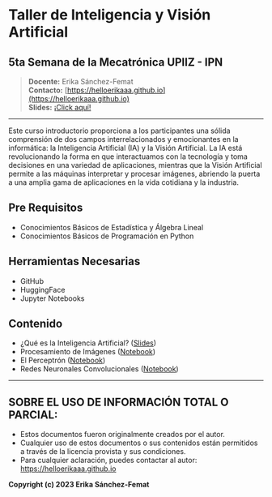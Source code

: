 # Taller de Inteligencia y Visión Artificial
## 5ta Semana de la Mecatrónica UPIIZ - IPN


> **Docente:** Erika Sánchez-Femat <br>
> **Contacto:** [https://helloerikaaa.github.io](https://helloerikaaa.github.io)<br>
> **Slides:** [¡Click aquí!](https://drive.google.com/file/d/1S8MlIq81bC7HKpskBs-TnHOKl69YhLAa/view?usp=sharing)
------

Este curso introductorio proporciona a los participantes una sólida comprensión de dos campos interrelacionados y emocionantes en la informática: la Inteligencia Artificial (IA) y la Visión Artificial. La IA está revolucionando la forma en que interactuamos con la tecnología y toma decisiones en una variedad de aplicaciones, mientras que la Visión Artificial permite a las máquinas interpretar y procesar imágenes, abriendo la puerta a una amplia gama de aplicaciones en la vida cotidiana y la industria.
## Pre Requisitos
* Conocimientos Básicos de Estadística y Álgebra Lineal
* Conocimientos Básicos de Programación en Python

## Herramientas Necesarias
* GitHub
* HuggingFace
* Jupyter Notebooks

## Contenido
* ¿Qué es la Inteligencia Artificial? ([Slides](https://drive.google.com/file/d/1S8MlIq81bC7HKpskBs-TnHOKl69YhLAa/view?usp=sharing))
* Procesamiento de Imágenes ([Notebook](https://github.com/helloerikaaa/IntroAI/blob/main/image_processing.ipynb))
* El Perceptrón ([Notebook](https://github.com/helloerikaaa/IntroAI/blob/main/perceptron.ipynb))
* Redes Neuronales Convolucionales ([Notebook](https://github.com/helloerikaaa/IntroAI/blob/main/convolutional_neural_network.ipynb))


------
## SOBRE EL USO DE INFORMACIÓN TOTAL O PARCIAL:
* Estos documentos fueron originalmente creados por el autor.
* Cualquier uso de estos documentos o sus contenidos están permitidos a través de la licencia provista y sus condiciones.
* Para cualquier aclaración, puedes contactar al autor: https://helloerikaaa.github.io

**Copyright (c) 2023 Erika Sánchez-Femat**